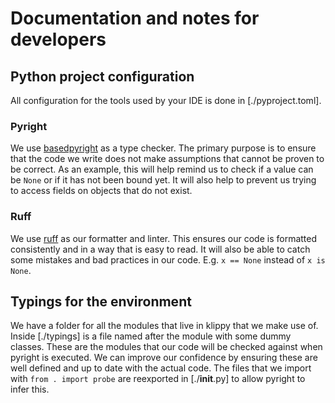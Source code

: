 # Documentation and notes for developers

## Python project configuration

All configuration for the tools used by your IDE is done in [./pyproject.toml].

### Pyright

We use [basedpyright](https://docs.basedpyright.com/latest/) as a type checker.
The primary purpose is to ensure that the code we write does not make assumptions that cannot be proven to be correct.
As an example, this will help remind us to check if a value can be `None` or if it has not been bound yet.
It will also help to prevent us trying to access fields on objects that do not exist.

### Ruff

We use [ruff](https://docs.astral.sh/ruff/) as our formatter and linter.
This ensures our code is formatted consistently and in a way that is easy to read.
It will also be able to catch some mistakes and bad practices in our code.
E.g. `x == None` instead of `x is None`.

## Typings for the environment

We have a folder for all the modules that live in klippy that we make use of.
Inside [./typings] is a file named after the module with some dummy classes.
These are the modules that our code will be checked against when pyright is executed.
We can improve our confidence by ensuring these are well defined and up to date with the actual code.
The files that we import with `from . import probe` are reexported in [./__init__.py] to allow pyright to infer this.

